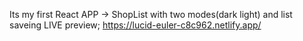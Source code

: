 Its my first React APP -> ShopList with two modes(dark light) and list saveing 
LIVE preview; https://lucid-euler-c8c962.netlify.app/

